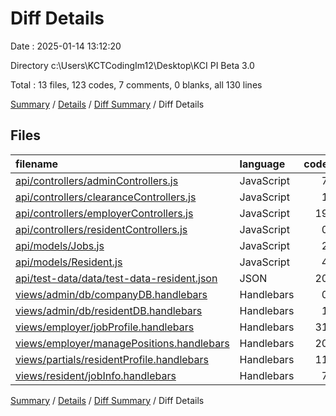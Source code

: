 # Diff Details

Date : 2025-01-14 13:12:20

Directory c:\\Users\\KCTCodingIm12\\Desktop\\KCI PI Beta 3.0

Total : 13 files, 123 codes, 7 comments, 0 blanks, all 130 lines

[Summary](results.md) / [Details](details.md) / [Diff Summary](diff.md) / Diff Details

## Files

| filename                                                                                  | language   | code | comment | blank | total |
| :---------------------------------------------------------------------------------------- | :--------- | ---: | ------: | ----: | ----: |
| [api/controllers/adminControllers.js](/api/controllers/adminControllers.js)               | JavaScript |    7 |       0 |     0 |     7 |
| [api/controllers/clearanceControllers.js](/api/controllers/clearanceControllers.js)       | JavaScript |    1 |       0 |     0 |     1 |
| [api/controllers/employerControllers.js](/api/controllers/employerControllers.js)         | JavaScript |   19 |       6 |     2 |    27 |
| [api/controllers/residentControllers.js](/api/controllers/residentControllers.js)         | JavaScript |    0 |      -3 |     0 |    -3 |
| [api/models/Jobs.js](/api/models/Jobs.js)                                                 | JavaScript |    2 |       0 |     0 |     2 |
| [api/models/Resident.js](/api/models/Resident.js)                                         | JavaScript |    4 |       0 |     0 |     4 |
| [api/test-data/data/test-data-resident.json](/api/test-data/data/test-data-resident.json) | JSON       |   20 |       0 |     0 |    20 |
| [views/admin/db/companyDB.handlebars](/views/admin/db/companyDB.handlebars)               | Handlebars |    0 |       0 |    -3 |    -3 |
| [views/admin/db/residentDB.handlebars](/views/admin/db/residentDB.handlebars)             | Handlebars |    1 |       0 |     0 |     1 |
| [views/employer/jobProfile.handlebars](/views/employer/jobProfile.handlebars)             | Handlebars |   31 |       1 |     0 |    32 |
| [views/employer/managePositions.handlebars](/views/employer/managePositions.handlebars)   | Handlebars |   20 |       1 |     1 |    22 |
| [views/partials/residentProfile.handlebars](/views/partials/residentProfile.handlebars)   | Handlebars |   11 |       1 |     0 |    12 |
| [views/resident/jobInfo.handlebars](/views/resident/jobInfo.handlebars)                   | Handlebars |    7 |       1 |     0 |     8 |

[Summary](results.md) / [Details](details.md) / [Diff Summary](diff.md) / Diff Details
